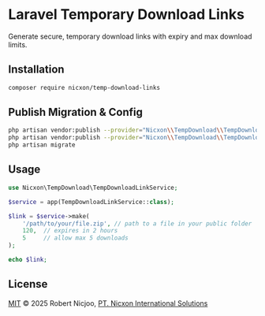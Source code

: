 # Laravel Temporary Download Links

Generate secure, temporary download links with expiry and max download limits.

## Installation
```bash
composer require nicxon/temp-download-links
```

## Publish Migration & Config
```bash
php artisan vendor:publish --provider="Nicxon\\TempDownload\\TempDownloadServiceProvider" --tag="migrations"
php artisan vendor:publish --provider="Nicxon\\TempDownload\\TempDownloadServiceProvider" --tag="config"
php artisan migrate
```

## Usage
```php
use Nicxon\TempDownload\TempDownloadLinkService;

$service = app(TempDownloadLinkService::class);

$link = $service->make(
    '/path/to/your/file.zip', // path to a file in your public folder
    120,  // expires in 2 hours
    5     // allow max 5 downloads
);

echo $link;
```

## License
[MIT](LICENSE) © 2025 Robert Nicjoo, [PT. Nicxon International Solutions](https://nicxonsolutions.com)

